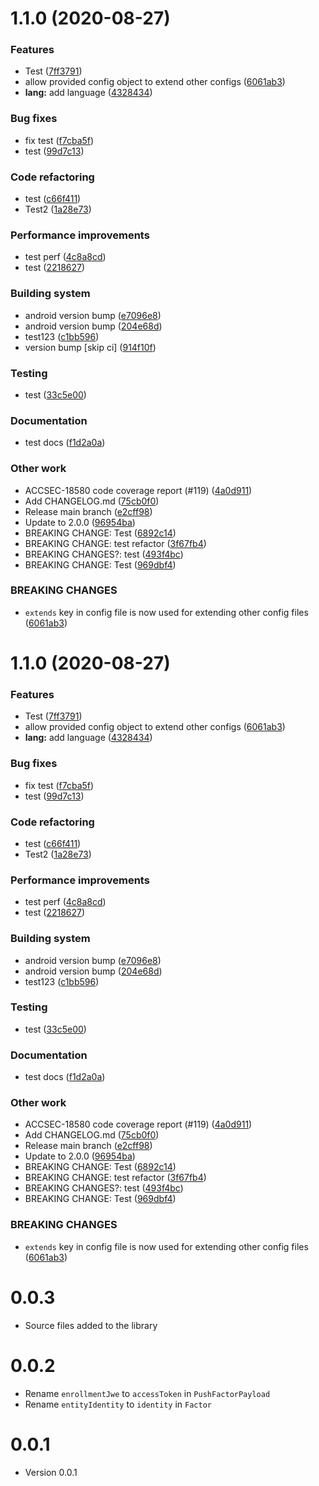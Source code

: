 # 1.1.0 (2020-08-27)

### Features
- Test ([7ff3791](https://github.com/twilio/twilio-verify-android/commit/7ff37918ca4e3daa449f2aeb126aa8c46a7efb85))
- allow provided config object to extend other configs ([6061ab3](https://github.com/twilio/twilio-verify-android/commit/6061ab373c40fb1a3e445ef5911d92077de281ec))
- **lang:** add language ([4328434](https://github.com/twilio/twilio-verify-android/commit/432843428ee449f1f2d5f35e7bcd44787e1cef1a))

### Bug fixes
- fix test ([f7cba5f](https://github.com/twilio/twilio-verify-android/commit/f7cba5f40994ab887dd9271848ecda7635809ad7))
- test ([99d7c13](https://github.com/twilio/twilio-verify-android/commit/99d7c1323ad8e1795bb0022119615dde0d7182a5))

### Code refactoring
- test ([c66f411](https://github.com/twilio/twilio-verify-android/commit/c66f411ac1d5bb0167f26de4e167d20482af2409))
- Test2 ([1a28e73](https://github.com/twilio/twilio-verify-android/commit/1a28e73687a8440a96c8e95f82e758604315c3dc))

### Performance improvements
- test perf ([4c8a8cd](https://github.com/twilio/twilio-verify-android/commit/4c8a8cdf003ff1766b4ba7557d8627704dabac26))
- test ([2218627](https://github.com/twilio/twilio-verify-android/commit/2218627f1028fb40338e30c1d5e0aa0d45f6ac97))

### Building system
- android version bump ([e7096e8](https://github.com/twilio/twilio-verify-android/commit/e7096e8cbd14d62493bede69a23ab40981650687))
- android version bump ([204e68d](https://github.com/twilio/twilio-verify-android/commit/204e68d0a9fb557922acb97a96fa7d6f3e5514ec))
- test123 ([c1bb596](https://github.com/twilio/twilio-verify-android/commit/c1bb596d532b6c7ccc95ff147f8e6e7d7e00e32f))
- version bump [skip ci] ([914f10f](https://github.com/twilio/twilio-verify-android/commit/914f10fa501ee2a396ce1814537100cf51ca1765))

### Testing
- test ([33c5e00](https://github.com/twilio/twilio-verify-android/commit/33c5e00540268a23ef8eb68328575c974a7ac637))

### Documentation
- test docs ([f1d2a0a](https://github.com/twilio/twilio-verify-android/commit/f1d2a0aefa2f99a38367f4443df132442b8a7aa5))

### Other work
- ACCSEC-18580 code coverage report (#119) ([4a0d911](https://github.com/twilio/twilio-verify-android/commit/4a0d91177da1ae565d4c1457e420a0230ab0de86))
- Add CHANGELOG.md ([75cb0f0](https://github.com/twilio/twilio-verify-android/commit/75cb0f001a6f13eb07c2027bed19e8d7da7fbd4a))
- Release main branch ([e2cff98](https://github.com/twilio/twilio-verify-android/commit/e2cff989a16cd0c89377095c0367e524afad1fb3))
- Update to 2.0.0 ([96954ba](https://github.com/twilio/twilio-verify-android/commit/96954baca16093e4cbdd260354b18f82a9c05399))
- BREAKING CHANGE: Test ([6892c14](https://github.com/twilio/twilio-verify-android/commit/6892c144c82f32182d90b1661bb825281d0527d7))
- BREAKING CHANGE: test refactor ([3f67fb4](https://github.com/twilio/twilio-verify-android/commit/3f67fb4d2c3fef7ce657057ca53d736aeea65cf9))
- BREAKING CHANGES?: test ([493f4bc](https://github.com/twilio/twilio-verify-android/commit/493f4bcc2adfda3e07f4e8f80bca834355d4fcc9))
- BREAKING CHANGE: Test ([969dbf4](https://github.com/twilio/twilio-verify-android/commit/969dbf45ef9f4a86af9cad15a12dbf3630187fc7))

### BREAKING CHANGES
- `extends` key in config file is now used for extending other config files ([6061ab3](https://github.com/twilio/twilio-verify-android/commit/6061ab373c40fb1a3e445ef5911d92077de281ec))

# 1.1.0 (2020-08-27)

### Features
- Test ([7ff3791](https://github.com/twilio/twilio-verify-android/commit/7ff37918ca4e3daa449f2aeb126aa8c46a7efb85))
- allow provided config object to extend other configs ([6061ab3](https://github.com/twilio/twilio-verify-android/commit/6061ab373c40fb1a3e445ef5911d92077de281ec))
- **lang:** add language ([4328434](https://github.com/twilio/twilio-verify-android/commit/432843428ee449f1f2d5f35e7bcd44787e1cef1a))

### Bug fixes
- fix test ([f7cba5f](https://github.com/twilio/twilio-verify-android/commit/f7cba5f40994ab887dd9271848ecda7635809ad7))
- test ([99d7c13](https://github.com/twilio/twilio-verify-android/commit/99d7c1323ad8e1795bb0022119615dde0d7182a5))

### Code refactoring
- test ([c66f411](https://github.com/twilio/twilio-verify-android/commit/c66f411ac1d5bb0167f26de4e167d20482af2409))
- Test2 ([1a28e73](https://github.com/twilio/twilio-verify-android/commit/1a28e73687a8440a96c8e95f82e758604315c3dc))

### Performance improvements
- test perf ([4c8a8cd](https://github.com/twilio/twilio-verify-android/commit/4c8a8cdf003ff1766b4ba7557d8627704dabac26))
- test ([2218627](https://github.com/twilio/twilio-verify-android/commit/2218627f1028fb40338e30c1d5e0aa0d45f6ac97))

### Building system
- android version bump ([e7096e8](https://github.com/twilio/twilio-verify-android/commit/e7096e8cbd14d62493bede69a23ab40981650687))
- android version bump ([204e68d](https://github.com/twilio/twilio-verify-android/commit/204e68d0a9fb557922acb97a96fa7d6f3e5514ec))
- test123 ([c1bb596](https://github.com/twilio/twilio-verify-android/commit/c1bb596d532b6c7ccc95ff147f8e6e7d7e00e32f))

### Testing
- test ([33c5e00](https://github.com/twilio/twilio-verify-android/commit/33c5e00540268a23ef8eb68328575c974a7ac637))

### Documentation
- test docs ([f1d2a0a](https://github.com/twilio/twilio-verify-android/commit/f1d2a0aefa2f99a38367f4443df132442b8a7aa5))

### Other work
- ACCSEC-18580 code coverage report (#119) ([4a0d911](https://github.com/twilio/twilio-verify-android/commit/4a0d91177da1ae565d4c1457e420a0230ab0de86))
- Add CHANGELOG.md ([75cb0f0](https://github.com/twilio/twilio-verify-android/commit/75cb0f001a6f13eb07c2027bed19e8d7da7fbd4a))
- Release main branch ([e2cff98](https://github.com/twilio/twilio-verify-android/commit/e2cff989a16cd0c89377095c0367e524afad1fb3))
- Update to 2.0.0 ([96954ba](https://github.com/twilio/twilio-verify-android/commit/96954baca16093e4cbdd260354b18f82a9c05399))
- BREAKING CHANGE: Test ([6892c14](https://github.com/twilio/twilio-verify-android/commit/6892c144c82f32182d90b1661bb825281d0527d7))
- BREAKING CHANGE: test refactor ([3f67fb4](https://github.com/twilio/twilio-verify-android/commit/3f67fb4d2c3fef7ce657057ca53d736aeea65cf9))
- BREAKING CHANGES?: test ([493f4bc](https://github.com/twilio/twilio-verify-android/commit/493f4bcc2adfda3e07f4e8f80bca834355d4fcc9))
- BREAKING CHANGE: Test ([969dbf4](https://github.com/twilio/twilio-verify-android/commit/969dbf45ef9f4a86af9cad15a12dbf3630187fc7))

### BREAKING CHANGES
- `extends` key in config file is now used for extending other config files ([6061ab3](https://github.com/twilio/twilio-verify-android/commit/6061ab373c40fb1a3e445ef5911d92077de281ec))

# 0.0.3

- Source files added to the library

# 0.0.2

- Rename `enrollmentJwe` to `accessToken` in `PushFactorPayload`
- Rename `entityIdentity` to `identity` in `Factor`

# 0.0.1

- Version 0.0.1